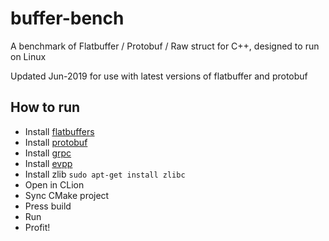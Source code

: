 # buffer-bench
A benchmark of Flatbuffer / Protobuf / Raw struct for C++, designed to run on Linux

Updated Jun-2019 for use with latest versions of flatbuffer and protobuf

## How to run
* Install [flatbuffers](https://github.com/google/flatbuffers)
* Install [protobuf](https://github.com/protocolbuffers/protobuf)
* Install [grpc](https://github.com/grpc/grpc)
* Install [evpp](https://github.com/Qihoo360/evpp)
* Install zlib `sudo apt-get install zlibc`
* Open in CLion
* Sync CMake project
* Press build
* Run
* Profit!